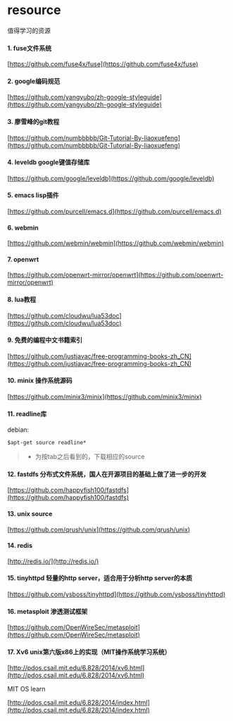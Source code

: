 # resource
值得学习的资源

#### 1. fuse文件系统

[https://github.com/fuse4x/fuse](https://github.com/fuse4x/fuse)

#### 2. google编码规范

[https://github.com/yangyubo/zh-google-styleguide](https://github.com/yangyubo/zh-google-styleguide)

#### 3. 廖雪峰的git教程

[https://github.com/numbbbbb/Git-Tutorial-By-liaoxuefeng](https://github.com/numbbbbb/Git-Tutorial-By-liaoxuefeng)

#### 4. leveldb google键值存储库

[https://github.com/google/leveldb](https://github.com/google/leveldb)

#### 5. emacs lisp插件

[https://github.com/purcell/emacs.d](https://github.com/purcell/emacs.d)


#### 6. webmin

[https://github.com/webmin/webmin](https://github.com/webmin/webmin)

#### 7. openwrt

[https://github.com/openwrt-mirror/openwrt](https://github.com/openwrt-mirror/openwrt)

#### 8. lua教程

[https://github.com/cloudwu/lua53doc](https://github.com/cloudwu/lua53doc)

#### 9. 免费的编程中文书籍索引

[https://github.com/justjavac/free-programming-books-zh_CN](https://github.com/justjavac/free-programming-books-zh_CN)

#### 10. minix 操作系统源码

[https://github.com/minix3/minix](https://github.com/minix3/minix)

#### 11. readline库

  debian:
  ```
  $apt-get source readline*
  ```
  > * 为按tab之后看到的，下载相应的source

#### 12. fastdfs 分布式文件系统，国人在开源项目的基础上做了进一步的开发

[https://github.com/happyfish100/fastdfs](https://github.com/happyfish100/fastdfs)

#### 13. unix source

[https://github.com/qrush/unix](https://github.com/qrush/unix)

#### 14. redis

[http://redis.io/](http://redis.io/)

#### 15. tinyhttpd 轻量的http server，适合用于分析http server的本质

  [https://github.com/ysboss/tinyhttpd](https://github.com/ysboss/tinyhttpd)

#### 16. metasploit 渗透测试框架

  [https://github.com/OpenWireSec/metasploit](https://github.com/OpenWireSec/metasploit)

#### 17. Xv6 unix第六版x86上的实现（MIT操作系统学习系统）

  [http://pdos.csail.mit.edu/6.828/2014/xv6.html](http://pdos.csail.mit.edu/6.828/2014/xv6.html)

  MIT OS learn

  [http://pdos.csail.mit.edu/6.828/2014/index.html](http://pdos.csail.mit.edu/6.828/2014/index.html)
